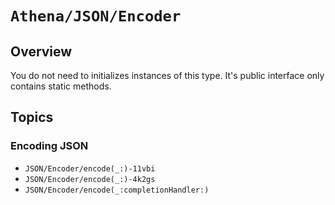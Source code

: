 # ``Athena/JSON/Encoder``

## Overview

You do not need to initializes instances of this type.
It's public interface only contains static methods.

## Topics

### Encoding JSON

- ``JSON/Encoder/encode(_:)-11vbi``
- ``JSON/Encoder/encode(_:)-4k2gs``
- ``JSON/Encoder/encode(_:completionHandler:)``
